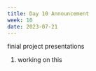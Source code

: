 ```yaml
---
title: Day 10 Announcement
week: 10
date: 2023-07-21
---
```

finial project presentations
1. working on this 